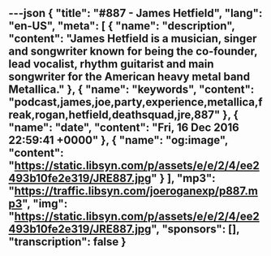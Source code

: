 ---json
{
  "title": "#887 - James Hetfield",
  "lang": "en-US",
  "meta": [
    {
      "name": "description",
      "content": "James Hetfield is a musician, singer and songwriter known for being the co-founder, lead vocalist, rhythm guitarist and main songwriter for the American heavy metal band Metallica."
    },
    {
      "name": "keywords",
      "content": "podcast,james,joe,party,experience,metallica,freak,rogan,hetfield,deathsquad,jre,887"
    },
    {
      "name": "date",
      "content": "Fri, 16 Dec 2016 22:59:41 +0000"
    },
    {
      "name": "og:image",
      "content": "https://static.libsyn.com/p/assets/e/e/2/4/ee2493b10fe2e319/JRE887.jpg"
    }
  ],
  "mp3": "https://traffic.libsyn.com/joeroganexp/p887.mp3",
  "img": "https://static.libsyn.com/p/assets/e/e/2/4/ee2493b10fe2e319/JRE887.jpg",
  "sponsors": [],
  "transcription": false
}
---
<episode-header />

<timemark seconds="0" />

<transcribe-call-to-action />

<episode-footer />